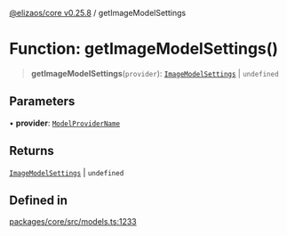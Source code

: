 [@elizaos/core v0.25.8](../index.md) / getImageModelSettings

# Function: getImageModelSettings()

> **getImageModelSettings**(`provider`): [`ImageModelSettings`](../type-aliases/ImageModelSettings.md) \| `undefined`

## Parameters

• **provider**: [`ModelProviderName`](../enumerations/ModelProviderName.md)

## Returns

[`ImageModelSettings`](../type-aliases/ImageModelSettings.md) \| `undefined`

## Defined in

[packages/core/src/models.ts:1233](https://github.com/elizaOS/eliza/blob/main/packages/core/src/models.ts#L1233)
